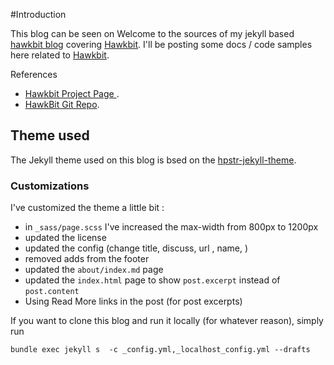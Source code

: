 #Introduction

This blog can be seen on 
Welcome to the sources of my jekyll based [hawkbit blog](ddewaele.github.io/hawkbit-blog) covering [Hawkbit](https://projects.eclipse.org/proposals/hawkbit).
I'll be posting some docs / code samples here related to [Hawkbit](https://projects.eclipse.org/proposals/hawkbit).

References

- [Hawkbit Project Page ](https://projects.eclipse.org/proposals/hawkbit).
- [HawkBit Git Repo](https://github.com/eclipse/hawkbit).

## Theme used

The Jekyll theme used on this blog is bsed on the [hpstr-jekyll-theme](https://github.com/mmistakes/hpstr-jekyll-theme/).


### Customizations

I've customized the theme a little bit :

- in `_sass/page.scss` I've increased the max-width from 800px to 1200px
- updated the license
- updated the config (change title, discuss, url , name, )
- removed adds from the footer
- updated the `about/index.md` page
- updated the `index.html` page to show `post.excerpt` instead of `post.content`
- Using Read More links in the post (for post excerpts)

If you want to clone this blog and run it locally (for whatever reason), simply run

```
bundle exec jekyll s  -c _config.yml,_localhost_config.yml --drafts
```
